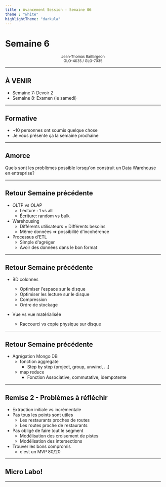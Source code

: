 ```yaml
---
title : Avancement Session - Semaine 06 
theme : "white" 
highlightTheme: "darkula"
---
```


# Semaine 6

<small><div align=center>Jean-Thomas Baillargeon</small>   
<small>GLO-4035 / GLO-7035</small>  </div>

---

## À VENIR

* Semaine 7: Devoir 2
* Semaine 8: Examen (le samedi)

---

## Formative

* ~10 personnes ont soumis quelque chose
* Je vous présente ça la semaine prochaine

---

## Amorce
Quels sont les problèmes possible lorsqu'on construit un Data Warehouse en entreprise?

---

## Retour Semaine précédente

* OLTP vs OLAP
  * Lecture : 1 vs all
  * Écriture: random vs bulk
* Warehousing
  * Différents utilisateurs = Différents besoins  
  * Même données => possibilité d'incohérence
* Processus d'ETL 
  * Simple d'agréger 
  * Avoir des données dans le bon format 

---

## Retour Semaine précédente

* BD colonnes
  * Optimiser l'espace sur le disque 
  * Optimiser les lecture sur le disque 
  * Compression
  * Ordre de stockage

* Vue vs vue matérialisée
  * Raccourci vs copie physique sur disque

---

## Retour Semaine précédente

* Agrégation Mongo DB
  * fonction aggregate
    * Step by step (project, group, unwind, ...)
  * map reduce
    * Fonction Associative, commutative, idempotente

---

## Remise 2 - Problèmes à réfléchir

* Extraction initiale vs incrémentale
* Pas tous les points sont utiles
  * Les restaurants proches de routes
  * Les routes proche de restaurants
* Pas obligé de faire tout le segment
  * Modélisation des croisement de pistes 
  * Modélisation des intersections
* Trouver les bons compromis
  * c'est un MVP 80/20

---

## Micro Labo!

---
